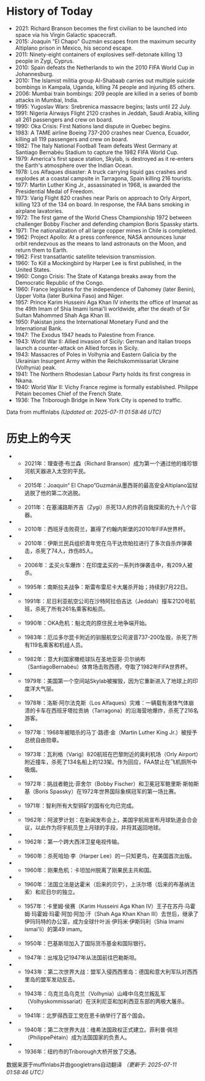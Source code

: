 # History of Today 

- 2021: Richard Branson becomes the first civilian to be launched into space via his Virgin Galactic spacecraft.
- 2015: Joaquín "El Chapo" Guzmán escapes from the maximum security Altiplano prison in Mexico, his second escape.
- 2011: Ninety-eight containers of explosives self-detonate killing 13 people in Zygi, Cyprus.
- 2010: Spain defeats the Netherlands to win the 2010 FIFA World Cup in Johannesburg.
- 2010: The Islamist militia group Al-Shabaab carries out multiple suicide bombings in Kampala, Uganda, killing 74 people and injuring 85 others.
- 2006: Mumbai train bombings: 209 people  are killed in a series of bomb attacks in Mumbai, India.
- 1995: Yugoslav Wars: Srebrenica massacre begins; lasts until 22 July.
- 1991: Nigeria Airways Flight 2120 crashes in Jeddah, Saudi Arabia, killing all 261 passengers and crew on board.
- 1990: Oka Crisis: First Nations land dispute in Quebec begins.
- 1983: A TAME airline Boeing 737-200 crashes near Cuenca, Ecuador, killing all 119 passengers and crew on board.
- 1982: The Italy National Football Team defeats West Germany at Santiago Bernabéu Stadium to capture the 1982 FIFA World Cup.
- 1979: America's first space station, Skylab, is destroyed as it re-enters the Earth's atmosphere over the Indian Ocean.
- 1978: Los Alfaques disaster: A truck carrying liquid gas crashes and explodes at a coastal campsite in Tarragona, Spain killing 216 tourists.
- 1977: Martin Luther King Jr., assassinated in 1968, is awarded the Presidential Medal of Freedom.
- 1973: Varig Flight 820 crashes near Paris on approach to Orly Airport, killing 123 of the 134 on board. In response, the FAA bans smoking in airplane lavatories.
- 1972: The first game of the World Chess Championship 1972 between challenger Bobby Fischer and defending champion Boris Spassky starts.
- 1971: The nationalization of all large copper mines in Chile is completed.
- 1962: Project Apollo: At a press conference, NASA announces lunar orbit rendezvous as the means to land astronauts on the Moon, and return them to Earth.
- 1962: First transatlantic satellite television transmission.
- 1960: To Kill a Mockingbird by Harper Lee is first published, in the United States.
- 1960: Congo Crisis: The State of Katanga breaks away from the Democratic Republic of the Congo.
- 1960: France legislates for the independence of Dahomey (later Benin), Upper Volta (later Burkina Faso) and Niger.
- 1957: Prince Karim Husseini Aga Khan IV inherits the office of Imamat as the 49th Imam of Shia Imami Ismai'li worldwide, after the death of Sir Sultan Mahommed Shah Aga Khan III.
- 1950: Pakistan joins the International Monetary Fund and the International Bank.
- 1947: The Exodus 1947 heads to Palestine from France.
- 1943: World War II: Allied invasion of Sicily: German and Italian troops launch a counter-attack on Allied forces in Sicily.
- 1943: Massacres of Poles in Volhynia and Eastern Galicia by the Ukrainian Insurgent Army within the Reichskommissariat Ukraine (Volhynia) peak.
- 1941: The Northern Rhodesian Labour Party holds its first congress in Nkana.
- 1940: World War II: Vichy France regime is formally established. Philippe Pétain becomes Chief of the French State.
- 1936: The Triborough Bridge in New York City is opened to traffic.

Data from muffinlabs
*(Updated at: 2025-07-11 01:58:46 UTC)*

# 历史上的今天 

- -  2021年：理查德·布兰森（Richard Branson）成为第一个通过他的维珍银河航天器进入太空的平民。
- -  2015年：Joaquín“ El Chapo”Guzmán从墨西哥的最高安全Altiplano监狱逃脱了他的第二次逃脱。
- -  2011年：在塞浦路斯齐吉（Zygi）杀死13人的炸药自我探索的九十八个容器。
- -  2010年：西班牙击败荷兰，赢得了约翰内斯堡的2010年FIFA世界杯。
- -  2010年：伊斯兰民兵组织青年党在乌干达坎帕拉进行了多次自杀炸弹袭击，杀死了74人，炸伤85人。
- -  2006年：孟买火车爆炸：在印度孟买的一系列炸弹袭击中，有209人被杀。
- -  1995年：南斯拉夫战争：斯雷布雷尼卡大屠杀开始；持续到7月22日。
- -  1991年：尼日利亚航空公司在沙特阿拉伯吉达（Jeddah）撞车2120号航班，杀死了所有261名乘客和船员。
- -  1990年：OKA危机：魁北克的原住民土地争端开始。
- -  1983年：厄瓜多尔昆卡附近的驯服航空公司波音737-200坠毁，杀死了所有119名乘客和机组人员。
- -  1982年：意大利国家橄榄球队在圣地亚哥·贝尔纳布（SantiagoBernabéu）体育场击败西德，夺取了1982年FIFA世界杯。
- -  1979年：美国第一个空间站Skylab被摧毁，因为它重新进入了地球上的印度洋大气层。
- -  1978年：洛斯·阿尔法克斯（Los Alfaques）灾难：一辆载有液体气体崩溃的卡车在西班牙塔拉贡纳（Tarragona）的沿海营地爆炸，杀死了216名游客。
- -  1977年：1968年被暗杀的马丁·路德·金（Martin Luther King Jr.）被授予总统自由勋章。
- -  1973年：瓦利格（Varig）820航班在巴黎附近的奥利机场（Orly Airport）附近撞车，杀死了134名船上的123架。作为回应，FAA禁止在飞机厕所中吸烟。
- -  1972年：挑战者鲍比·菲舍尔（Bobby Fischer）和卫冕冠军鲍里斯·斯帕斯基（Boris Spassky）在1972年世界国际象棋冠军的第一场比赛。
- -  1971年：智利所有大型铜矿的国有化均已完成。
- -  1962年：阿波罗计划：在新闻发布会上，美国宇航局宣布月球轨道会合会议，以此作为将宇航员登上月球的手段，并将其返回地球。
- -  1962年：第一个跨大西洋卫星电视传输。
- -  1960年：杀死哈珀·李（Harper Lee）的一只知更鸟，在美国首次出版。
- -  1960年：刚果危机：卡坦加州脱离了刚果民主共和国。
- -  1960年：法国立法是达霍米（后来的贝宁），上沃尔塔（后来的布基纳法索）和尼日尔的独立。
- -  1957年：卡里姆·侯赛（Karim Husseini Aga Khan IV）王子在苏丹·马霍姆·玛霍姆·玛霍·阿加·阿加·汗（Shah Aga Khan Khan III）去世后，继承了伊玛玛特的办公室，成为全球什叶派·伊玛米·伊斯玛利（Shia Imami ismai'li）的第49 imam。
- -  1950年：巴基斯坦加入了国际货币基金和国际银行。
- -  1947年：出埃及记1947年从法国前往巴勒斯坦。
- -  1943年：第二次世界大战：盟军入侵西西里岛：德国和意大利军队对西西里岛的盟军发动反击。
- -  1943年：乌克兰岛乌克兰（Volhynia）山峰中乌克兰叛乱军（Volhyskommissariat）在沃利尼亚和加利西亚东部的两极大屠杀。
- -  1941年：北罗得西亚工党在恩卡纳举行了首个国会。
- -  1940年：第二次世界大战：维希法国政权正式建立。菲利普·佩坦（PhilippePétain）成为法国国家的负责人。
- -  1936年：纽约市的Triborough大桥开放了交通。

数据来源于muffinlabs并由googletrans自动翻译
*（更新于: 2025-07-11 01:58:46 UTC）*
